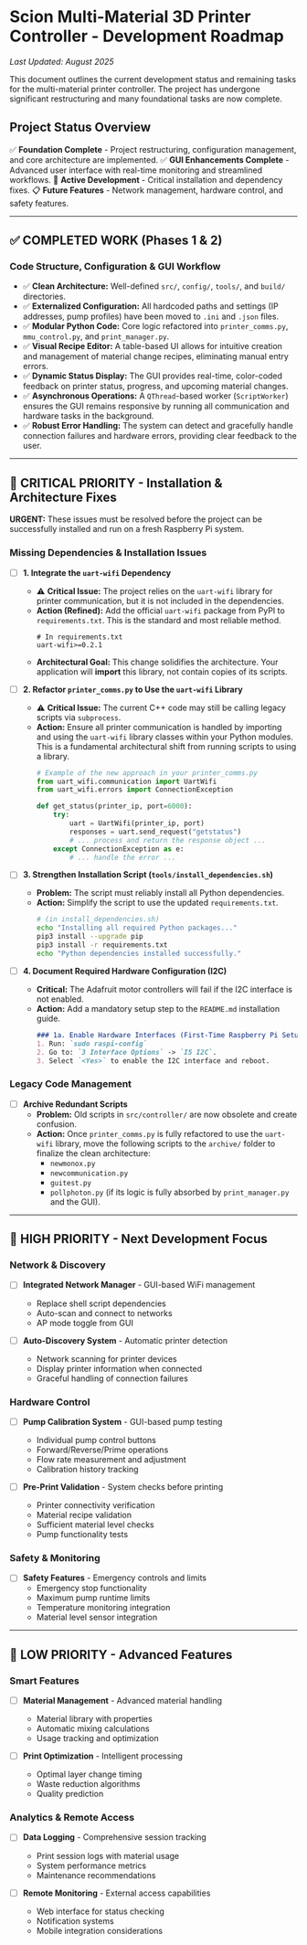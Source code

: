 # Scion Multi-Material 3D Printer Controller - Development Roadmap

*Last Updated: August 2025*

This document outlines the current development status and remaining tasks for the multi-material printer controller. The project has undergone significant restructuring and many foundational tasks are now complete.

## Project Status Overview

✅ **Foundation Complete** - Project restructuring, configuration management, and core architecture are implemented.
✅ **GUI Enhancements Complete** - Advanced user interface with real-time monitoring and streamlined workflows.
🔧 **Active Development** - Critical installation and dependency fixes.
📋 **Future Features** - Network management, hardware control, and safety features.

---

## ✅ COMPLETED WORK (Phases 1 & 2)


### Code Structure, Configuration & GUI Workflow
- ✅ **Clean Architecture:** Well-defined `src/`, `config/`, `tools/`, and `build/` directories.
- ✅ **Externalized Configuration:** All hardcoded paths and settings (IP addresses, pump profiles) have been moved to `.ini` and `.json` files.
- ✅ **Modular Python Code:** Core logic refactored into `printer_comms.py`, `mmu_control.py`, and `print_manager.py`.
- ✅ **Visual Recipe Editor:** A table-based UI allows for intuitive creation and management of material change recipes, eliminating manual entry errors.
- ✅ **Dynamic Status Display:** The GUI provides real-time, color-coded feedback on printer status, progress, and upcoming material changes.
- ✅ **Asynchronous Operations:** A `QThread`-based worker (`ScriptWorker`) ensures the GUI remains responsive by running all communication and hardware tasks in the background.
- ✅ **Robust Error Handling:** The system can detect and gracefully handle connection failures and hardware errors, providing clear feedback to the user.

---

## 🚨 CRITICAL PRIORITY - Installation & Architecture Fixes

**URGENT:** These issues must be resolved before the project can be successfully installed and run on a fresh Raspberry Pi system.

### Missing Dependencies & Installation Issues
- [ ] **1. Integrate the `uart-wifi` Dependency**
    -   ⚠️ **Critical Issue:** The project relies on the `uart-wifi` library for printer communication, but it is not included in the dependencies.
    -   **Action (Refined):** Add the official `uart-wifi` package from PyPI to `requirements.txt`. This is the standard and most reliable method.
        ```
        # In requirements.txt
        uart-wifi>=0.2.1
        ```
    -   **Architectural Goal:** This change solidifies the architecture. Your application will **import** this library, not contain copies of its scripts.

- [ ] **2. Refactor `printer_comms.py` to Use the `uart-wifi` Library**
    -   ⚠️ **Critical Issue:** The current C++ code may still be calling legacy scripts via `subprocess`.
    -   **Action:** Ensure all printer communication is handled by importing and using the `uart-wifi` library classes within your Python modules. This is a fundamental architectural shift from running scripts to using a library.
        ```python
        # Example of the new approach in your printer_comms.py
        from uart_wifi.communication import UartWifi
        from uart_wifi.errors import ConnectionException

        def get_status(printer_ip, port=6000):
            try:
                uart = UartWifi(printer_ip, port)
                responses = uart.send_request("getstatus")
                # ... process and return the response object ...
            except ConnectionException as e:
                # ... handle the error ...
        ```

- [ ] **3. Strengthen Installation Script (`tools/install_dependencies.sh`)**
    -   **Problem:** The script must reliably install all Python dependencies.
    -   **Action:** Simplify the script to use the updated `requirements.txt`.
        ```bash
        # (in install_dependencies.sh)
        echo "Installing all required Python packages..."
        pip3 install --upgrade pip
        pip3 install -r requirements.txt
        echo "Python dependencies installed successfully."
        ```

- [ ] **4. Document Required Hardware Configuration (I2C)**
    -   **Critical:** The Adafruit motor controllers will fail if the I2C interface is not enabled.
    -   **Action:** Add a mandatory setup step to the `README.md` installation guide.
        ```markdown
        ### 1a. Enable Hardware Interfaces (First-Time Raspberry Pi Setup)
        1. Run: `sudo raspi-config`
        2. Go to: `3 Interface Options` -> `I5 I2C`.
        3. Select `<Yes>` to enable the I2C interface and reboot.
        ```

### Legacy Code Management
- [ ] **Archive Redundant Scripts**
    -   **Problem:** Old scripts in `src/controller/` are now obsolete and create confusion.
    -   **Action:** Once `printer_comms.py` is fully refactored to use the `uart-wifi` library, move the following scripts to the `archive/` folder to finalize the clean architecture:
        -   `newmonox.py`
        -   `newcommunication.py`
        -   `guitest.py`
        -   `pollphoton.py` (if its logic is fully absorbed by `print_manager.py` and the GUI).

---

## 🔧 HIGH PRIORITY - Next Development Focus

### Network & Discovery
- [ ] **Integrated Network Manager** - GUI-based WiFi management
  - Replace shell script dependencies
  - Auto-scan and connect to networks
  - AP mode toggle from GUI

- [ ] **Auto-Discovery System** - Automatic printer detection
  - Network scanning for printer devices
  - Display printer information when connected
  - Graceful handling of connection failures

### Hardware Control
- [ ] **Pump Calibration System** - GUI-based pump testing
  - Individual pump control buttons
  - Forward/Reverse/Prime operations
  - Flow rate measurement and adjustment
  - Calibration history tracking

- [ ] **Pre-Print Validation** - System checks before printing
  - Printer connectivity verification
  - Material recipe validation  
  - Sufficient material level checks
  - Pump functionality tests

### Safety & Monitoring
- [ ] **Safety Features** - Emergency controls and limits
  - Emergency stop functionality
  - Maximum pump runtime limits
  - Temperature monitoring integration
  - Material level sensor integration

---

## 🚀 LOW PRIORITY - Advanced Features

### Smart Features
- [ ] **Material Management** - Advanced material handling
  - Material library with properties
  - Automatic mixing calculations
  - Usage tracking and optimization

- [ ] **Print Optimization** - Intelligent processing
  - Optimal layer change timing
  - Waste reduction algorithms
  - Quality prediction

### Analytics & Remote Access
- [ ] **Data Logging** - Comprehensive session tracking
  - Print session logs with material usage
  - System performance metrics
  - Maintenance recommendations

- [ ] **Remote Monitoring** - External access capabilities
  - Web interface for status checking
  - Notification systems
  - Mobile integration considerations

